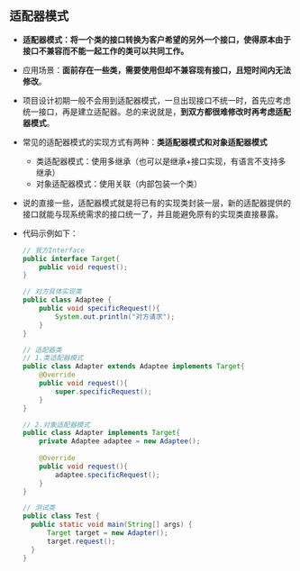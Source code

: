 ## 适配器模式

- **适配器模式：将一个类的接口转换为客户希望的另外一个接口，使得原本由于接口不兼容而不能一起工作的类可以共同工作。**

- 应用场景：**面前存在一些类，需要使用但却不兼容现有接口，且短时间内无法修改**。

- 项目设计初期一般不会用到适配器模式，一旦出现接口不统一时，首先应考虑统一接口，再是建立适配器。总的来说就是，**到双方都很难修改时再考虑适配器模式**。

- 常见的适配器模式的实现方式有两种：**类适配器模式和对象适配器模式**

  - 类适配器模式：使用多继承（也可以是继承+接口实现，有语言不支持多继承）
  - 对象适配器模式：使用关联（内部包装一个类）

- 说的直接一些，适配器模式就是将已有的实现类封装一层，新的适配器提供的接口就能与现系统需求的接口统一了，并且能避免原有的实现类直接暴露。

- 代码示例如下：

  ```java
  // 我方Interface
  public interface Target{
      public void request();
  }
  
  // 对方具体实现类
  public class Adaptee {
      public void specificRequest(){
          System.out.println("对方请求");
      }
  }
  
  // 适配器类
  // 1.类适配器模式
  public class Adapter extends Adaptee implements Target{
      @Override
      public void request(){
          super.specificRequest();
      }
  }
  
  // 2.对象适配器模式
  public class Adapter implements Target{
      private Adaptee adaptee = new Adaptee();
      
      @Override
      public void request(){
          adaptee.specificRequest();
      }
  }
  
  // 测试类
  public class Test {
  	public static void main(String[] args) {
  		Target target = new Adapter();
  		target.request();
  	}
  }
  ```
